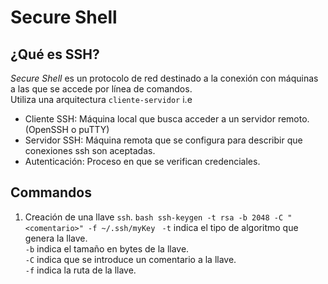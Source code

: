 # Secure Shell

## ¿Qué es SSH?

*Secure Shell* es un protocolo de red destinado a la conexión con máquinas a las que se accede por línea de comandos.  
Utiliza una arquitectura `cliente-servidor` i.e  
* Cliente SSH: Máquina local que busca acceder a un servidor remoto. (OpenSSH o puTTY)
* Servidor SSH: Máquina remota que se configura para describir que conexiones ssh son aceptadas.
* Autenticación: Proceso en que se verifican credenciales.

## Commandos

1. Creación de una llave `ssh`.
`bash
ssh-keygen -t rsa -b 2048 -C "<comentario>" -f ~/.ssh/myKey
`
`-t` indica el tipo de algoritmo que genera la llave.  
`-b` indica el tamaño en bytes de la llave.  
`-C` indica que se introduce un comentario a la llave.  
`-f` indica la ruta de la llave.

